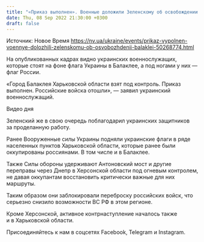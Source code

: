 ```yaml
---
title: "«Приказ выполнен». Военные доложили Зеленскому об освобождении Балаклеи"
date: Thu, 08 Sep 2022 21:30:00 +0300
draft: false
---
```

Источник: Новое Время https://nv.ua/ukraine/events/prikaz-vypolnen-voennye-dolozhili-zelenskomu-ob-osvobozhdenii-balaklei-50268774.html


На опубликованных кадрах видно украинских военнослужащих, которые стоят на фоне флага Украины в Балаклее, а под ногами у них — флаг России.

«Город Балаклея Харьковской области взят под контроль. Приказ выполнен. Российские войска отошли», — заявил украинский военнослужащий.

 Видео дня   

 Зеленский же в свою очередь поблагодарил украинских защитников за проделанную работу.

Ранее Вооруженные силы Украины подняли украинские флаги в ряде населенных пунктов Харьковской области, которые ранее были оккупированы россиянами. В том числе и в Балаклее.

Также Силы обороны удерживают Антоновский мост и другие переправы через Днепр в Херсонской области под огневым контролем, не давая оккупантам восстановить критически важные для них маршруты.

Таким образом они заблокировали переброску российских войск, что серьезно снизило возможности ВС РФ в этом регионе.

Кроме Херсонской, активное контрнаступление началось также и в Харьковской области.

Присоединяйтесь к нам в соцсетях Facebook, Telegram и Instagram.
